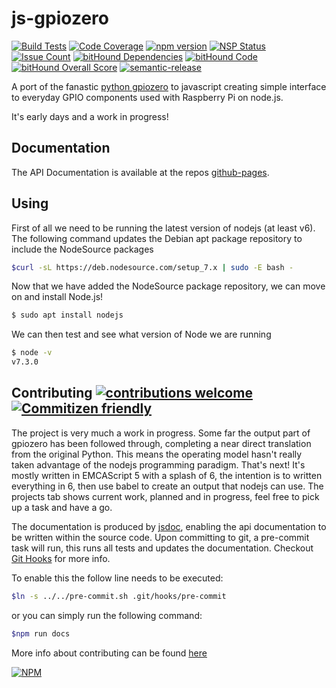 # js-gpiozero

[![Build Tests](https://travis-ci.org/i-am-digital/js-gpiozero.svg?branch=master)](https://travis-ci.org/i-am-digital/js-gpiozero) [![Code Coverage](https://codecov.io/gh/i-am-digital/js-gpiozero/branch/master/graph/badge.svg)](https://codecov.io/gh/i-am-digital/js-gpiozero) [![npm version](https://badge.fury.io/js/js-gpiozero.svg)](https://badge.fury.io/js/js-gpiozero) [![NSP Status](https://nodesecurity.io/orgs/iamdigital/projects/4bd73f7b-9fb7-43b8-823e-49064af553e4/badge)](https://nodesecurity.io/orgs/iamdigital/projects/4bd73f7b-9fb7-43b8-823e-49064af553e4) [![Issue Count](https://codeclimate.com/github/i-am-digital/js-gpiozero/badges/issue_count.svg)](https://codeclimate.com/github/i-am-digital/js-gpiozero) [![bitHound Dependencies](https://www.bithound.io/github/i-am-digital/js-gpiozero/badges/dependencies.svg)](https://www.bithound.io/github/i-am-digital/js-gpiozero/master/dependencies/npm) [![bitHound Code](https://www.bithound.io/github/i-am-digital/js-gpiozero/badges/code.svg)](https://www.bithound.io/github/i-am-digital/js-gpiozero) [![bitHound Overall Score](https://www.bithound.io/github/i-am-digital/js-gpiozero/badges/score.svg)](https://www.bithound.io/github/i-am-digital/js-gpiozero) [![semantic-release](https://img.shields.io/badge/%20%20%F0%9F%93%A6%F0%9F%9A%80-semantic--release-e10079.svg)](https://github.com/semantic-release/semantic-release)

A port of the fanastic [python gpiozero](https://github.com/RPi-Distro/python-gpiozero) to javascript creating simple interface to everyday GPIO components used with Raspberry Pi on node.js.

It's early days and a work in progress!

## Documentation
The API Documentation is available at the repos [github-pages](https://i-am-digital.github.io/js-gpiozero/).

## Using
First of all we need to be running the latest version of nodejs (at least v6). The following command updates the Debian apt package repository to include the NodeSource packages

```bash
$curl -sL https://deb.nodesource.com/setup_7.x | sudo -E bash -
```
 
Now that we have added the NodeSource package repository, we can move on and install Node.js!

```bash
$ sudo apt install nodejs
```

We can then test and see what version of Node we are running

```bash
$ node -v
v7.3.0

```

## Contributing [![contributions welcome](https://img.shields.io/badge/contributions-welcome-brightgreen.svg?style=flat)](https://github.com/i-am-digital/js-gpiozero/issues) [![Commitizen friendly](https://img.shields.io/badge/commitizen-friendly-brightgreen.svg)](http://commitizen.github.io/cz-cli/)

The project is very much a work in progress. Some far the output part of gpiozero has been followed through, completing a near direct translation from the original Python. This means the operating model hasn't really taken advantage of the nodejs programming paradigm.  That's next! It's mostly written in EMCAScript 5 with a splash of 6, the intention is to written everything in 6, then use babel to create an output that nodejs can use. The projects tab shows current work, planned and in progress, feel free to pick up a task and have a go.

The documentation is produced by [jsdoc](https://www.npmjs.com/package/jsdoc), enabling the api documentation to be written within the source code.  Upon committing to git, a pre-commit task will run, this runs all tests and updates the documentation. Checkout [Git Hooks](https://www.atlassian.com/git/tutorials/git-hooks/local-hooks) for more info.

To enable this the follow line needs to be executed:

```bash
$ln -s ../../pre-commit.sh .git/hooks/pre-commit
```

or you can simply run the following command:

```bash
$npm run docs
```

More info about contributing can be found [here](https://github.com/i-am-digital/js-gpiozero/blob/master/CONTRIBUTING.md) 

[![NPM](https://nodei.co/npm/js-gpiozero.png?downloads=true&downloadRank=true&stars=true)](https://nodei.co/npm/js-gpiozero/)

